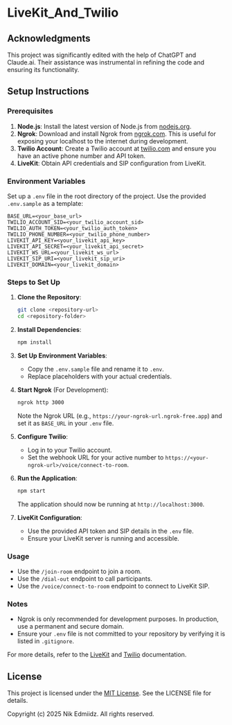 # LiveKit_And_Twilio

## Acknowledgments

This project was significantly edited with the help of ChatGPT and Claude.ai. Their assistance was instrumental in refining the code and ensuring its functionality.

## Setup Instructions

### Prerequisites
1. **Node.js**: Install the latest version of Node.js from [nodejs.org](https://nodejs.org/).
2. **Ngrok**: Download and install Ngrok from [ngrok.com](https://ngrok.com/). This is useful for exposing your localhost to the internet during development.
3. **Twilio Account**: Create a Twilio account at [twilio.com](https://www.twilio.com/) and ensure you have an active phone number and API token.
4. **LiveKit**: Obtain API credentials and SIP configuration from LiveKit.

### Environment Variables
Set up a `.env` file in the root directory of the project. Use the provided `.env.sample` as a template:

```plaintext
BASE_URL=<your_base_url>
TWILIO_ACCOUNT_SID=<your_twilio_account_sid>
TWILIO_AUTH_TOKEN=<your_twilio_auth_token>
TWILIO_PHONE_NUMBER=<your_twilio_phone_number>
LIVEKIT_API_KEY=<your_livekit_api_key>
LIVEKIT_API_SECRET=<your_livekit_api_secret>
LIVEKIT_WS_URL=<your_livekit_ws_url>
LIVEKIT_SIP_URI=<your_livekit_sip_uri>
LIVEKIT_DOMAIN=<your_livekit_domain>
```

### Steps to Set Up

1. **Clone the Repository**:
   ```bash
   git clone <repository-url>
   cd <repository-folder>
   ```

2. **Install Dependencies**:
   ```bash
   npm install
   ```

3. **Set Up Environment Variables**:
   - Copy the `.env.sample` file and rename it to `.env`.
   - Replace placeholders with your actual credentials.

4. **Start Ngrok** (For Development):
   ```bash
   ngrok http 3000
   ```
   Note the Ngrok URL (e.g., `https://your-ngrok-url.ngrok-free.app`) and set it as `BASE_URL` in your `.env` file.

5. **Configure Twilio**:
   - Log in to your Twilio account.
   - Set the webhook URL for your active number to `https://<your-ngrok-url>/voice/connect-to-room`.

6. **Run the Application**:
   ```bash
   npm start
   ```
   The application should now be running at `http://localhost:3000`.

7. **LiveKit Configuration**:
   - Use the provided API token and SIP details in the `.env` file.
   - Ensure your LiveKit server is running and accessible.

### Usage
- Use the `/join-room` endpoint to join a room.
- Use the `/dial-out` endpoint to call participants.
- Use the `/voice/connect-to-room` endpoint to connect to LiveKit SIP.

### Notes
- Ngrok is only recommended for development purposes. In production, use a permanent and secure domain.
- Ensure your `.env` file is not committed to your repository by verifying it is listed in `.gitignore`.

For more details, refer to the [LiveKit](https://livekit.io/) and [Twilio](https://www.twilio.com/) documentation.

## License

This project is licensed under the [MIT License](./LICENSE). See the LICENSE file for details.

Copyright (c) 2025 Nik Edmiidz. All rights reserved.
